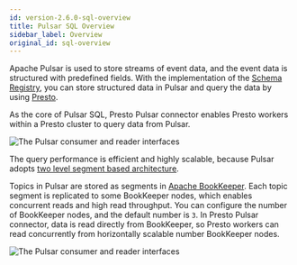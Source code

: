 ```yaml
---
id: version-2.6.0-sql-overview
title: Pulsar SQL Overview
sidebar_label: Overview
original_id: sql-overview
---
```


Apache Pulsar is used to store streams of event data, and the event data is structured with predefined fields. With the implementation of the [Schema Registry](schema-get-started.md), you can store structured data in Pulsar and query the data by using [Presto](https://prestosql.io/).  

As the core of Pulsar SQL, Presto Pulsar connector enables Presto workers within a Presto cluster to query data from Pulsar.

![The Pulsar consumer and reader interfaces](assets/pulsar-sql-arch-2.png)

The query performance is efficient and highly scalable, because Pulsar adopts [two level segment based architecture](concepts-architecture-overview.md#apache-bookkeeper). 

Topics in Pulsar are stored as segments in [Apache BookKeeper](https://bookkeeper.apache.org/). Each topic segment is replicated to some BookKeeper nodes, which enables concurrent reads and high read throughput. You can configure the number of BookKeeper nodes, and the default number is `3`. In Presto Pulsar connector, data is read directly from BookKeeper, so Presto workers can read concurrently from horizontally scalable number BookKeeper nodes.

![The Pulsar consumer and reader interfaces](assets/pulsar-sql-arch-1.png)